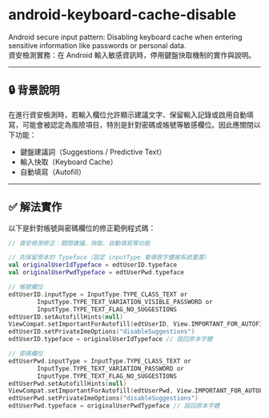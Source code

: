 # android-keyboard-cache-disable

Android secure input pattern: Disabling keyboard cache when entering sensitive information like passwords or personal data.  
資安檢測實務：在 Android 輸入敏感資訊時，停用鍵盤快取機制的實作與說明。

---

## 🔒 背景說明

在進行資安檢測時，若輸入欄位允許顯示建議文字、保留輸入記錄或啟用自動填寫，可能會被認定為風險項目，特別是針對密碼或帳號等敏感欄位。因此應關閉以下功能：

- 鍵盤建議詞（Suggestions / Predictive Text）
- 輸入快取（Keyboard Cache）
- 自動填寫（Autofill）

---

## ✅ 解法實作

以下是針對帳號與密碼欄位的修正範例程式碼：

```kotlin
// 資安檢測修正：關閉建議、快取、自動填寫等功能

// 先保留原本的 Typeface（設定 inputType 會導致字體被系統重置）
val originalUserIdTypeface = edtUserID.typeface
val originalUserPwdTypeface = edtUserPwd.typeface

// 帳號欄位
edtUserID.inputType = InputType.TYPE_CLASS_TEXT or
        InputType.TYPE_TEXT_VARIATION_VISIBLE_PASSWORD or
        InputType.TYPE_TEXT_FLAG_NO_SUGGESTIONS
edtUserID.setAutofillHints(null)
ViewCompat.setImportantForAutofill(edtUserID, View.IMPORTANT_FOR_AUTOFILL_NO)
edtUserID.setPrivateImeOptions("disableSuggestions")
edtUserID.typeface = originalUserIdTypeface // 設回原本字體

// 密碼欄位
edtUserPwd.inputType = InputType.TYPE_CLASS_TEXT or
        InputType.TYPE_TEXT_VARIATION_PASSWORD or
        InputType.TYPE_TEXT_FLAG_NO_SUGGESTIONS
edtUserPwd.setAutofillHints(null)
ViewCompat.setImportantForAutofill(edtUserPwd, View.IMPORTANT_FOR_AUTOFILL_NO)
edtUserPwd.setPrivateImeOptions("disableSuggestions")
edtUserPwd.typeface = originalUserPwdTypeface // 設回原本字體
